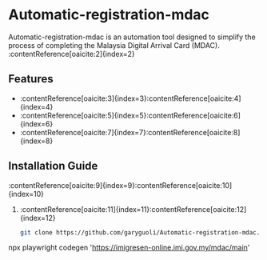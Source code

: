 # Automatic-registration-mdac

Automatic-registration-mdac is an automation tool designed to simplify the process of completing the Malaysia Digital Arrival Card (MDAC).&#8203;:contentReference[oaicite:2]{index=2}

## Features

- :contentReference[oaicite:3]{index=3}&#8203;:contentReference[oaicite:4]{index=4}
- :contentReference[oaicite:5]{index=5}&#8203;:contentReference[oaicite:6]{index=6}
- :contentReference[oaicite:7]{index=7}&#8203;:contentReference[oaicite:8]{index=8}

## Installation Guide

:contentReference[oaicite:9]{index=9}&#8203;:contentReference[oaicite:10]{index=10}

1. :contentReference[oaicite:11]{index=11}&#8203;:contentReference[oaicite:12]{index=12}

   ```bash
   git clone https://github.com/garyguoli/Automatic-registration-mdac.git

npx playwright codegen 'https://imigresen-online.imi.gov.my/mdac/main'

